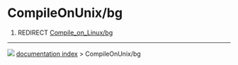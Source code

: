 # CompileOnUnix/bg
1.  REDIRECT [Compile\_on\_Linux/bg](Compile_on_Linux/bg.md)



---
![](images/Right_arrow.png) [documentation index](../README.md) > CompileOnUnix/bg
